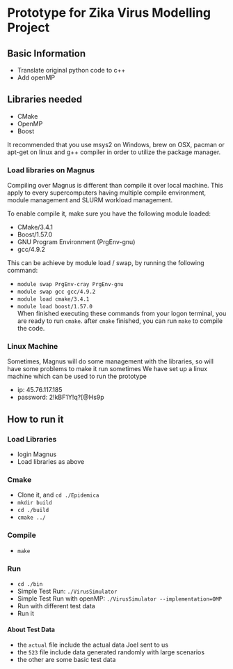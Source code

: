 # Prototype for Zika Virus Modelling Project
## Basic Information
- Translate original python code to c++
- Add openMP

## Libraries needed
* CMake
* OpenMP
* Boost

It recommended that you use msys2 on Windows, brew on OSX, pacman or apt-get on linux and g++ compiler in order to utilize the package manager.

### Load libraries on Magnus
Compiling over Magnus is different than compile it over local machine. This apply to every supercomputers having multiple compile environment, module management and SLURM workload management.

To enable compile it, make sure you have the following module loaded:
- CMake/3.4.1
- Boost/1.57.0
- GNU Program Environment (PrgEnv-gnu)
- gcc/4.9.2

This can be achieve by module load / swap, by running the following command:
- `module swap PrgEnv-cray PrgEnv-gnu`
- `module swap gcc gcc/4.9.2`
- `module load cmake/3.4.1`
- `module load boost/1.57.0`  
When finished executing these commands from your logon terminal, you are ready to run `cmake`. after `cmake` finished, you can run `make` to compile the code.

### Linux Machine
Sometimes, Magnus will do some management with the libraries, so will have some problems to make it run sometimes
We have set up a linux machine which can be used to run the prototype
  - ip: 45.76.117.185
  - password: 2!kBF1Y!q?[@Hs9p

## How to run it
### Load Libraries
  - login Magnus
  - Load libraries as above
### Cmake
  - Clone it, and `cd ./Epidemica`
  - `mkdir build `
  - `cd ./build`
  - `cmake ../`

### Compile
  - `make `
### Run
  - `cd ./bin`
  - Simple Test Run: `./VirusSimulator`
  - Simple Test Run with openMP: `./VirusSimulator --implementation=OMP`
  - Run with different test data
  - Run it 

#### About Test Data
  - the `actual` file include the actual data Joel sent to us
  - the `523` file include data generated randomly with large scenarios
  - the other are some basic test data

